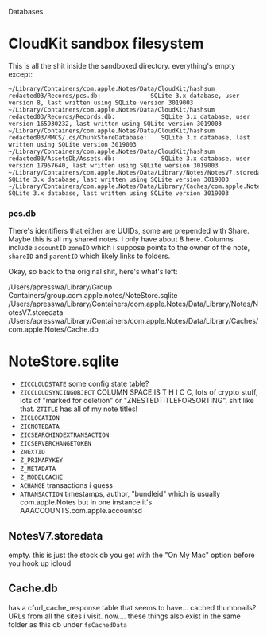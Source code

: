 Databases

# CloudKit sandbox filesystem
This is all the shit inside the sandboxed directory. everything's empty except:

```
~/Library/Containers/com.apple.Notes/Data/CloudKit/hashsum redacted03/Records/pcs.db:              SQLite 3.x database, user version 8, last written using SQLite version 3019003
~/Library/Containers/com.apple.Notes/Data/CloudKit/hashsum redacted03/Records/Records.db:             SQLite 3.x database, user version 165930232, last written using SQLite version 3019003
~/Library/Containers/com.apple.Notes/Data/CloudKit/hashsum redacted03/MMCS/.cs/ChunkStoreDatabase:    SQLite 3.x database, last written using SQLite version 3019003
~/Library/Containers/com.apple.Notes/Data/CloudKit/hashsum redacted03/AssetsDb/Assets.db:             SQLite 3.x database, user version 17957640, last written using SQLite version 3019003
~/Library/Containers/com.apple.Notes/Data/Library/Notes/NotesV7.storedata:                                                  SQLite 3.x database, last written using SQLite version 3019003
~/Library/Containers/com.apple.Notes/Data/Library/Caches/com.apple.Notes/Cache.db:                                          SQLite 3.x database, last written using SQLite version 3019003
```

### pcs.db 
There's identifiers that either are UUIDs, some are prepended with Share. Maybe this is all my shared notes. I only have about 8 here. 
Columns include `accountID` `zoneID`  which i suppose points to the owner of the note, `shareID` and `parentID` which likely links to folders. 


Okay, so back to the original shit, here's what's left:

/Users/apresswa/Library/Group Containers/group.com.apple.notes/NoteStore.sqlite
/Users/apresswa/Library/Containers/com.apple.Notes/Data/Library/Notes/NotesV7.storedata
/Users/apresswa/Library/Containers/com.apple.Notes/Data/Library/Caches/com.apple.Notes/Cache.db

# NoteStore.sqlite

* `ZICCLOUDSTATE` some config state table?
* `ZICCLOUDSYNCINGOBJECT` COLUMN SPACE IS T H I C C, lots of crypto stuff, lots of "marked for deletion" or "ZNESTEDTITLEFORSORTING", shit like that. `ZTITLE` has all of my note titles!
* `ZICLOCATION`
* `ZICNOTEDATA`
* `ZICSEARCHINDEXTRANSACTION`
* `ZICSERVERCHANGETOKEN`
* `ZNEXTID`
* `Z_PRIMARYKEY`
* `Z_METADATA`
* `Z_MODELCACHE`
* `ACHANGE` transactions i guess
* `ATRANSACTION` timestamps, author, "bundleid" which is usually com.apple.Notes but in one instance it's AAACCOUNTS.com.apple.accountsd

## NotesV7.storedata
empty. this is just the stock db you get with the "On My Mac" option before you hook up icloud

## Cache.db
has a cfurl_cache_response table that seems to have... cached thumbnails? URLs from all the sites i visit. now.... these things also exist in the same folder as this db under `fsCachedData`
